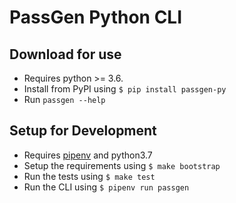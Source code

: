 # PassGen Python CLI

## Download for use
- Requires python >= 3.6.
- Install from PyPI using `$ pip install passgen-py`
- Run `passgen --help`

## Setup for Development
- Requires [pipenv](https://pypi.org/project/pipenv/) and python3.7
- Setup the requirements using `$ make bootstrap`
- Run the tests using `$ make test`
- Run the CLI using `$ pipenv run passgen` 
